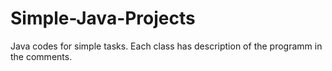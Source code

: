 # Simple-Java-Projects
Java codes for simple tasks. Each class has description of the programm in the comments.
